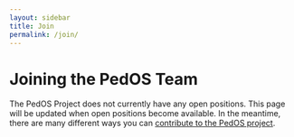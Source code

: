 ```yaml
---
layout: sidebar
title: Join
permalink: /join/
---
```


Joining the PedOS Team
=========================

The PedOS Project does not currently have any open positions.
This page will be updated when open positions become available.
In the meantime, there are many different ways you can [contribute to the PedOS project](/doc/contributing/). 

